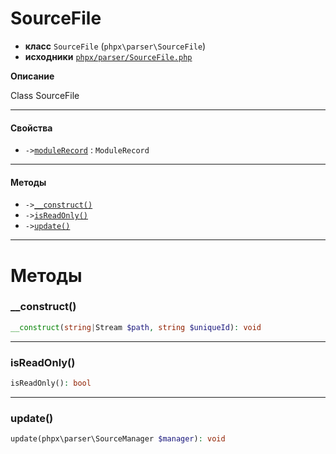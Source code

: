 # SourceFile

- **класс** `SourceFile` (`phpx\parser\SourceFile`)
- **исходники** [`phpx/parser/SourceFile.php`](./src/main/resources/JPHP-INF/sdk/phpx/parser/SourceFile.php)

**Описание**

Class SourceFile

---

#### Свойства

- `->`[`moduleRecord`](#prop-modulerecord) : `ModuleRecord`

---

#### Методы

- `->`[`__construct()`](#method-__construct)
- `->`[`isReadOnly()`](#method-isreadonly)
- `->`[`update()`](#method-update)

---
# Методы

<a name="method-__construct"></a>

### __construct()
```php
__construct(string|Stream $path, string $uniqueId): void
```

---

<a name="method-isreadonly"></a>

### isReadOnly()
```php
isReadOnly(): bool
```

---

<a name="method-update"></a>

### update()
```php
update(phpx\parser\SourceManager $manager): void
```